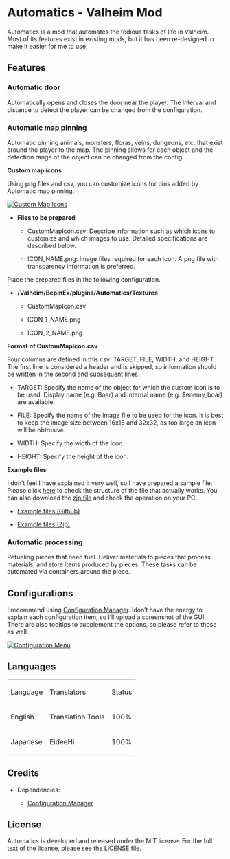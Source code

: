 # Automatics - Valheim Mod

Automatics is a mod that automates the tedious tasks of life in Valheim. Most of its features exist in existing mods, but it has been re-designed to make it easier for me to use.

## Features

### Automatic door

Automatically opens and closes the door near the player. The interval and distance to detect the player can be changed from the configuration.

### Automatic map pinning

Automatic pinning animals, monsters, floras, veins, dungeons, etc. that exist around the player to the map. The pinning allows for each object and the detection range of the object can be changed from the config.

**Custom map icons**

Using png files and csv, you can customize icons for pins added by
Automatic map pinning.

[![Custom Map Icons](https://app.box.com/shared/static/ggj61oyrdik1jk08lohdqr91e1q5isqv.png)](https://app.box.com/shared/static/yhdd2v0mrwzgh54tbkc7twjen17q22gn.jpg "Custom Map Icons (Click to view full size)")

-   **Files to be prepared**

    -   CustomMapIcon.csv: Describe information such as which icons to customize and which images to use. Detailed specifications are described below.

    -   ICON\_NAME.png: Image files required for each icon. A png file with transparency information is preferred.

Place the prepared files in the following configuration.

-   **/Valheim/BepInEx/plugins/Automatics/Textures**

    -   CustomMapIcon.csv

    -   ICON\_1\_NAME.png

    -   ICON\_2\_NAME.png

**Format of CustomMapIcon.csv**

Four columns are defined in this csv: TARGET, FILE, WIDTH, and HEIGHT. The first line is considered a header and is skipped, so information should be written in the second and subsequent lines.

-   TARGET: Specify the name of the object for which the custom icon is to be used. Display name (e.g. Boar) and internal name (e.g. $enemy\_boar) are available.

-   FILE: Specify the name of the image file to be used for the icon. It is best to keep the image size between 16x16 and 32x32, as too large an icon will be obtrusive.

-   WIDTH: Specify the width of the icon.

-   HEIGHT: Specify the height of the icon.

**Example files**

I don’t feel I have explained it very well, so I have prepared a sample file. Please click [here](/package/extra/custom-icon-example/Automatics/Textures) to check the structure of the file that actually works. You can also download the [zip file](https://app.box.com/shared/static/n8l56o2l5or24bx1061jjly4jnm21gm3.zip) and check the operation on your PC.

-   [Example files (Github)](https://github.com/eideehi/valheim-automatics/blob/main/package/extra/custom-icon-example/Automatics/Textures)

-   [Example files (Zip)](https://app.box.com/shared/static/n8l56o2l5or24bx1061jjly4jnm21gm3.zip)

### Automatic processing

Refueling pieces that need fuel. Deliver materials to pieces that
process materials, and store items produced by pieces. These tasks can be automated via containers around the piece.

## Configurations

I recommend using [Configuration Manager](https://github.com/BepInEx/BepInEx.ConfigurationManager). Idon’t have the energy to explain each configuration item, so I’ll upload a screenshot of the GUI. There are also tooltips to supplement the options, so please refer to those as well.

[![Configuration Menu](https://app.box.com/shared/static/3v57rjpauzzyv0xeugohnw8bn2ye3q2h.png)](https://app.box.com/shared/static/vfzsn69i950l48er2u69tssod6xxsh8u.jpg "Configuration Menu (Click to view full size)")

## Languages

<table>
<tbody>
<tr class="odd">
<td style="text-align: left;"><p>Language</p></td>
<td style="text-align: left;"><p>Translators</p></td>
<td style="text-align: left;"><p>Status</p></td>
</tr>
<tr class="even">
<td style="text-align: left;"><p>English</p></td>
<td style="text-align: left;"><p>Translation Tools</p></td>
<td style="text-align: left;"><p>100%</p></td>
</tr>
<tr class="odd">
<td style="text-align: left;"><p>Japanese</p></td>
<td style="text-align: left;"><p>EideeHi</p></td>
<td style="text-align: left;"><p>100%</p></td>
</tr>
</tbody>
</table>

## Credits

-   Dependencies:

    -   [Configuration Manager](https://github.com/BepInEx/BepInEx.ConfigurationManager)

## License

Automatics is developed and released under the MIT license. For the full text of the license, please see the [LICENSE](https://github.com/eideehi/valheim-automatics/blob/main/LICENSE) file.
